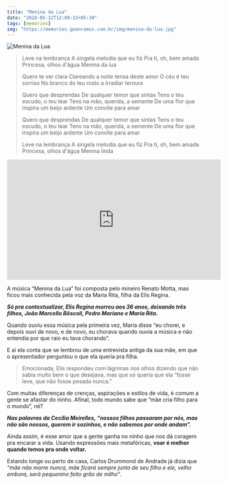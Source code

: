 ```yaml
---
title: "Menina da Lua"
date: "2024-05-12T12:00:32+05:30"
tags: [memories]
img: "https://memories.geanramos.com.br/img/menina-da-lua.jpg"
---
```


![Menina da Lua](./img/menina-da-lua.jpg)

> Leve na lembrança A singela melodia que eu fiz Pra ti, oh, bem amada
> Princesa, olhos d'água Menina da lua
> 
> Quero te ver clara Clareando a noite tensa deste amor O céu é teu
> sorriso No branco do teu rosto a irradiar ternura
> 
> Quero que desprendas De qualquer temor que sintas Tens o teu escudo, o
> teu tear Tens na mão, querida, a semente De uma flor que inspira um
> beijo ardente Um convite para amar
> 
> Quero que desprendas De qualquer temor que sintas Tens o teu escudo, o
> teu tear Tens na mão, querida, a semente De uma flor que inspira um
> beijo ardente Um convite para amar
> 
> Leve na lembrança A singela melodia que eu fiz Pra ti, oh, bem amada
> Princesa, olhos d'água Menina linda
> 
<div class="embed-responsive">
<iframe width="560" height="315" src="https://www.youtube.com/embed/L8AeYRx5_iw?si=vcSuu6_AfwlqM7Zu" title="YouTube video player" frameborder="0" allow="accelerometer; autoplay; clipboard-write; encrypted-media; gyroscope; picture-in-picture; web-share" referrerpolicy="strict-origin-when-cross-origin" allowfullscreen></iframe>
</div>

A música “Menina da Lua” foi composta pelo mineiro Renato Motta, mas ficou mais conhecida pela voz da Maria Rita, filha da Elis Regina.

***Só pra contextualizar, Elis Regina morreu aos 36 anos, deixando três filhos, João Marcello Bôscoli, Pedro Mariano e Maria Rita.***

Quando ouviu essa música pela primeira vez, Maria disse “eu chorei, e depois ouvi de novo, e de novo, eu chorava quando ouvia a música e não entendia por que raio eu tava chorando”.

E aí ela conta que se lembrou de uma entrevista antiga da sua mãe, em que o apresentador perguntou o que ela queria pra filha.

> Emocionada, Elis respondeu com lágrimas nos olhos dizendo que não
> sabia muito bem o que desejava, mas que só queria que ela “fosse leve,
> que não fosse pesada nunca."

Com muitas diferenças de crenças, aspirações e estilos de vida, é comum a gente se afastar do ninho. Afinal, todo mundo sabe que “mãe cria filho para o mundo”, né?

***Nas palavras da Cecília Meirelles, “nossos filhos passaram por nós, mas não são nossos, querem ir sozinhos, e não sabemos por onde andam”.***

Ainda assim, é esse amor que a gente ganha no ninho que nos dá coragem pra encarar a vida. Usando expressões mais metafóricas, **voar é melhor quando temos pra onde voltar.**

Estando longe ou perto de casa, Carlos Drummond de Andrade já dizia que *“mãe não morre nunca, mãe ficará sempre junto de seu filho e ele, velho embora, será pequenino feito grão de milho”*.
